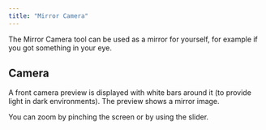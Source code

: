 ```yaml
---
title: "Mirror Camera"
---
```


The Mirror Camera tool can be used as a mirror for yourself, for example if you got something in your eye.

## Camera
A front camera preview is displayed with white bars around it (to provide light in dark environments). The preview shows a mirror image.

You can zoom by pinching the screen or by using the slider.
